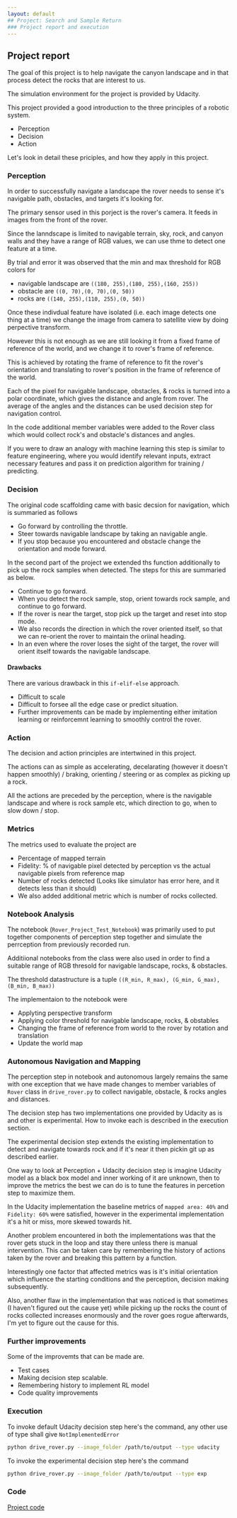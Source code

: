 ```yaml
---
layout: default
## Project: Search and Sample Return
### Project report and execution
---
```


## Project report
The goal of this project is to help navigate the canyon landscape and in that process detect the rocks that are interest to us.

The simulation environment for the project is provided by Udacity.


This project provided a good introduction to the three principles of a robotic system.

* Perception
* Decision
* Action

Let's look in detail these priciples, and how they apply in this project.

### Perception
In order to successfully navigate a landscape the rover needs to sense it's navigable path, obstacles, and targets it's looking for. 

The primary sensor used in this porject is the rover's camera. It feeds in images from the front of the rover. 

Since the lanndscape is limited to navigable terrain, sky, rock, and canyon walls and they have a range of RGB values, we can use thme to detect one feature at a time.

By trial and error it was observed that the min and max threshold for RGB colors for 

* navigable landscape are `((180, 255),(180, 255),(160, 255))`
* obstacle are `((0, 70),(0, 70),(0, 50))`
* rocks are `((140, 255),(110, 255),(0, 50))`

Once these indivdual feature have isolated (i.e. each image detects one thing at a time) we change the image from camera to satellite view by doing perpective transform.

However this is not enough as we are still looking it from a fixed frame of reference of the world, and we change it to rover's frame of reference.

This is achieved by rotating the frame of reference to fit the rover's orientation and translating to rover's position in the frame of reference of the world.

Each of the pixel for navigable landscape, obstacles, & rocks is turned into a polar coordinate, which gives the distance and angle from rover. The average of the angles and the distances can be used decision step for navigation control.

In the code additional member variables were added to the Rover class which would collect rock's and obstacle's distances and angles.

If you were to draw an analogy with machine learning this step is similar to feature engineering, where you would identify relevant inputs, extract necessary features and pass it on prediction algorithm for training / predicting.

### Decision
The original code scaffolding came with basic decsion for navigation, which is summaried as follows

* Go forward by controlling the throttle.
* Steer towards navigable landscape by taking an navigable angle.
* If you stop because you encountered and obstacle change the orientation and mode forward.

In the second part of the project we extended ths function additionally to pick up the rock samples when detected. The steps for this are summaried as below.

* Continue to go forward.
* When you detect the rock sample, stop, orient towards rock sample, and continue to go forward.
* If the rover is near the target, stop pick up the target and reset into stop mode.
* We also records the direction in which the rover oriented itself, so that we can re-orient the rover to maintain the oriinal heading.
* In an even where the rover loses the sight of the target, the rover will orient itself towards the navigable landscape.

#### Drawbacks
There are various drawback in this `if-elif-else` approach.
* Difficult to scale
* Difficult to forsee all the edge case or predict situation.
* Further improvements can be made by implementing either imitation learning or reinforcemnt learning to smoothly control the rover.

### Action
The decision and action principles are intertwined in this project. 

The actions can as simple as accelerating, decelarating (however it doesn't happen smoothly) / braking, orienting / steering or as complex as picking up a rock.

All the actions are preceded by the perception, where is the navigable landscape and where is rock sample etc, which direction to go, when to slow down / stop.

### Metrics
The metrics used to evaluate the project are
* Percentage of mapped terrain
* Fidelity: % of navigable pixel detected by perception vs the actual navigable pixels from reference map
* Number of rocks detected (Looks like simulator has error here, and it detects less than it should)
* We also added additional metric which is number of rocks collected.

### Notebook Analysis
The notebook (`Rover_Project_Test_Notebook`) was primarily used to put together components of perception step together and simulate the perrception from previously recorded run.

Additiional notebooks from the class were also used in order to find a suitable range of RGB thresold for navigable landscape, rocks, & obstacles. 

The threshold datastructure is a tuple `((R_min, R_max), (G_min, G_max), (B_min, B_max))`

The implementaion to the notebook were
* Applyting perspective transform
* Applying color threshold for navigable landscape, rocks, & obstables
* Changing the frame of reference from world to the rover by rotation and translation
* Update the world map


### Autonomous Navigation and Mapping

The perception step in notebook and autonomous largely remains the same with one exception that we have made changes to member variables of `Rover` class in `drive_rover.py` to collect navigable, obstacle, & rocks angles and distances.

The decision step has two implementations one provided by Udacity as is and other is experimental. How to invoke each is described in the execution section.

The experimental decision step extends the existing implementation to detect and navigate towards rock and if it's near it then pickin git up as described earlier.

One way to look at Perception + Udacity decision step is imagine Udacity model as a black box model and inner working of it are unknown, then to improve the metrics the best we can do is to tune the features in percetion step to maximize them.

In the Udacity implementation the baseline metrics of `mapped area: 40%` and `Fidelity: 60%` were satisfied, however in the experimental implementation it's a hit or miss, more skewed towards hit. 

Another problem encountered in both the implementations was that the rover gets stuck in the loop and stay there unless there is manual intervention. This can be taken care by remembering the history of actions taken by the rover and breaking this pattern by a function.

Interestingly one factor that affected metrics was is it's initial orientation which influence the starting conditions and the perception, decision making subsequently.

Also, another flaw in the implementation that was noticed is that sometimes (I haven't figured out the cause yet) while picking up the rocks the count of rocks collected increases enormously and the rover goes rogue afterwards, I'm yet to figure out the cause for this.

### Further improvements
Some of the improvemts that can be made are.
* Test cases
* Making decision step scalable.
* Remembering history to implement RL model
* Code quality improvements

### Execution

To invoke default Udacity decision step here's the command, any other use of type shall give `NotImplementedError`

```sh
python drive_rover.py --image_folder /path/to/output --type udacity
```

To invoke the experimental decision step here's the command

```sh
python drive_rover.py --image_folder /path/to/output --type exp
```

### Code
[Project code](https://github.com/argmin/urover)



